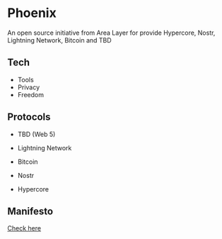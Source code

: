 # Phoenix 

An open source initiative from Area Layer for provide Hypercore, Nostr, Lightning Network, Bitcoin and TBD

## Tech 

- Tools
- Privacy
- Freedom

## Protocols 

- TBD (Web 5) 

- Lightning Network 

- Bitcoin 

- Nostr 

- Hypercore 

## Manifesto

[Check here](https://github.com/Phoenix-Organization/.github/blob/main/MANIFESTO.md)

